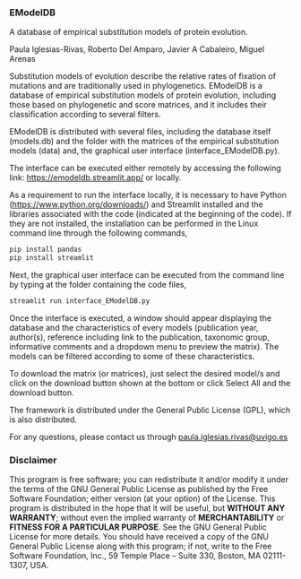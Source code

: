 ### EModelDB ###
A database of empirical substitution models of protein evolution.

Paula Iglesias-Rivas, Roberto Del Amparo, Javier A Cabaleiro, Miguel Arenas

Substitution models of evolution describe the relative rates of fixation of mutations and are traditionally used in phylogenetics.
EModelDB is a database of empirical substitution models of protein evolution, including those based on phylogenetic and score matrices, and it includes their classification according to several filters. 

EModelDB is distributed with several files, including the database itself (models.db) and the folder with the matrices of the empirical substitution models (data) and, the graphical user interface (interface_EModelDB.py). 

The interface can be executed either remotely by accessing the following link:
https://emodeldb.streamlit.app/
or locally.
 
As a requirement to run the interface locally, it is necessary to have Python (https://www.python.org/downloads/) and Streamlit installed and the libraries associated with the code (indicated at the beginning of the code).
If they are not installed, the installation can be performed in the Linux command line through the following commands,
````bash
pip install pandas
pip install streamlit
 ````

Next, the graphical user interface can be executed from the command line by typing at the folder containing the code files,
````bash
streamlit run interface_EModelDB.py
````

Once the interface is executed, a window should appear displaying the database and the characteristics of every models (publication year, author(s), reference including link to the publication, taxonomic group, informative comments and a dropdown menu to preview the matrix). The models can be filtered according to some of these characteristics.

To download the matrix (or matrices), just select the desired model/s and click on the download button shown at the bottom or click Select All and the download button.


The framework is distributed under the General Public License (GPL), which is also distributed.


For any questions, please contact us through paula.iglesias.rivas@uvigo.es

### Disclaimer

This program is free software; you can redistribute it and/or modify it under the terms of the GNU General Public License as published by the Free Software Foundation; either version (at your option) of the License. This program is distributed in the hope that it will be useful, but **WITHOUT ANY WARRANTY**; without even the implied warranty of **MERCHANTABILITY** or **FITNESS FOR A PARTICULAR PURPOSE**. See the GNU General Public License for more details. You should have received a copy of the GNU General Public License along with this program; if not, write to the Free Software Foundation, Inc., 59 Temple Place – Suite 330, Boston, MA 02111-1307, USA.

